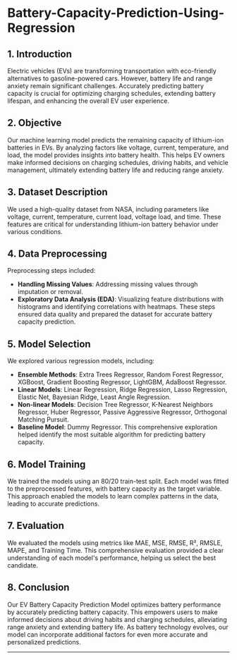 # Battery-Capacity-Prediction-Using-Regression
<!-- readme: Bhagy3sh,BRRAIN7,aryansahare,AnveshaSingh contributors -start -->
<!-- readme: contributors -end -->

## 1. Introduction
Electric vehicles (EVs) are transforming transportation with eco-friendly alternatives to gasoline-powered cars. However, battery life and range anxiety remain significant challenges. Accurately predicting battery capacity is crucial for optimizing charging schedules, extending battery lifespan, and enhancing the overall EV user experience.

## 2. Objective
Our machine learning model predicts the remaining capacity of lithium-ion batteries in EVs. By analyzing factors like voltage, current, temperature, and load, the model provides insights into battery health. This helps EV owners make informed decisions on charging schedules, driving habits, and vehicle management, ultimately extending battery life and reducing range anxiety.

## 3. Dataset Description
We used a high-quality dataset from NASA, including parameters like voltage, current, temperature, current load, voltage load, and time. These features are critical for understanding lithium-ion battery behavior under various conditions.

## 4. Data Preprocessing
Preprocessing steps included:
- **Handling Missing Values**: Addressing missing values through imputation or removal.
- **Exploratory Data Analysis (EDA)**: Visualizing feature distributions with histograms and identifying correlations with heatmaps.
These steps ensured data quality and prepared the dataset for accurate battery capacity prediction.

## 5. Model Selection
We explored various regression models, including:
- **Ensemble Methods**: Extra Trees Regressor, Random Forest Regressor, XGBoost, Gradient Boosting Regressor, LightGBM, AdaBoost Regressor.
- **Linear Models**: Linear Regression, Ridge Regression, Lasso Regression, Elastic Net, Bayesian Ridge, Least Angle Regression.
- **Non-linear Models**: Decision Tree Regressor, K-Nearest Neighbors Regressor, Huber Regressor, Passive Aggressive Regressor, Orthogonal Matching Pursuit.
- **Baseline Model**: Dummy Regressor.
This comprehensive exploration helped identify the most suitable algorithm for predicting battery capacity.

## 6. Model Training
We trained the models using an 80/20 train-test split. Each model was fitted to the preprocessed features, with battery capacity as the target variable. This approach enabled the models to learn complex patterns in the data, leading to accurate predictions.

## 7. Evaluation
We evaluated the models using metrics like MAE, MSE, RMSE, R², RMSLE, MAPE, and Training Time. This comprehensive evaluation provided a clear understanding of each model's performance, helping us select the best candidate.

## 8. Conclusion
Our EV Battery Capacity Prediction Model optimizes battery performance by accurately predicting battery capacity. This empowers users to make informed decisions about driving habits and charging schedules, alleviating range anxiety and extending battery life. As battery technology evolves, our model can incorporate additional factors for even more accurate and personalized predictions.

---


